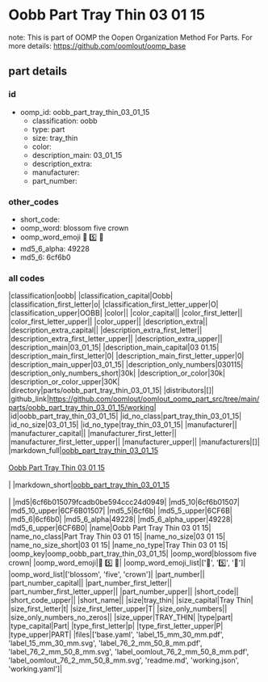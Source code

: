 # Oobb Part Tray Thin 03 01 15  

note: This is part of OOMP the Oopen Organization Method For Parts. For more details: https://github.com/oomlout/oomp_base

##  part details





### id
* oomp_id: oobb_part_tray_thin_03_01_15
  * classification: oobb
  * type: part
  * size: tray_thin
  * color: 
  * description_main: 03_01_15
  * description_extra: 
  * manufacturer: 
  * part_number: 

### other_codes
* short_code: 
* oomp_word: blossom five crown
* oomp_word_emoji :blossom: :five: :crown:
* md5_6_alpha: 49228
* md5_6: 6cf6b0

### all codes 
|classification|oobb|
|classification_capital|Oobb|
|classification_first_letter|o|
|classification_first_letter_upper|O|
|classification_upper|OOBB|
|color||
|color_capital||
|color_first_letter||
|color_first_letter_upper||
|color_upper||
|description_extra||
|description_extra_capital||
|description_extra_first_letter||
|description_extra_first_letter_upper||
|description_extra_upper||
|description_main|03_01_15|
|description_main_capital|03 01.15|
|description_main_first_letter|0|
|description_main_first_letter_upper|0|
|description_main_upper|03_01_15|
|description_only_numbers|030115|
|description_only_numbers_short|30k|
|description_or_color|30k|
|description_or_color_upper|30K|
|directory|parts/oobb_part_tray_thin_03_01_15|
|distributors|[]|
|github_link|https://github.com/oomlout/oomlout_oomp_part_src/tree/main/parts/oobb_part_tray_thin_03_01_15/working|
|id|oobb_part_tray_thin_03_01_15|
|id_no_class|part_tray_thin_03_01_15|
|id_no_size|03_01_15|
|id_no_type|tray_thin_03_01_15|
|manufacturer||
|manufacturer_capital||
|manufacturer_first_letter||
|manufacturer_first_letter_upper||
|manufacturer_upper||
|manufacturers|[]|
|markdown_full|[oobb_part_tray_thin_03_01_15](https://github.com/oomlout/oomlout_oomp_part_src/tree/main/parts/oobb_part_tray_thin_03_01_15/working)<br>[](https://github.com/oomlout/oomlout_oomp_part_src/tree/main/parts/oobb_part_tray_thin_03_01_15/working)<br>[Oobb Part Tray Thin 03 01 15](https://github.com/oomlout/oomlout_oomp_part_src/tree/main/parts/oobb_part_tray_thin_03_01_15/working)<br><br>|
|markdown_short|[oobb_part_tray_thin_03_01_15](https://github.com/oomlout/oomlout_oomp_part_src/tree/main/parts/oobb_part_tray_thin_03_01_15/working)<br><br>|
|md5|6cf6b015079fcadb0be594ccc24d0949|
|md5_10|6cf6b01507|
|md5_10_upper|6CF6B01507|
|md5_5|6cf6b|
|md5_5_upper|6CF6B|
|md5_6|6cf6b0|
|md5_6_alpha|49228|
|md5_6_alpha_upper|49228|
|md5_6_upper|6CF6B0|
|name|Oobb Part Tray Thin 03 01 15|
|name_no_class|Part Tray Thin 03 01 15|
|name_no_size|03 01 15|
|name_no_size_short|03 01 15|
|name_no_type|Tray Thin 03 01 15|
|oomp_key|oomp_oobb_part_tray_thin_03_01_15|
|oomp_word|blossom five crown|
|oomp_word_emoji|:blossom: :five: :crown:|
|oomp_word_emoji_list|[':blossom:', ':five:', ':crown:']|
|oomp_word_list|['blossom', 'five', 'crown']|
|part_number||
|part_number_capital||
|part_number_first_letter||
|part_number_first_letter_upper||
|part_number_upper||
|short_code||
|short_code_upper||
|short_name||
|size|tray_thin|
|size_capital|Tray Thin|
|size_first_letter|t|
|size_first_letter_upper|T|
|size_only_numbers||
|size_only_numbers_no_zeros||
|size_upper|TRAY_THIN|
|type|part|
|type_capital|Part|
|type_first_letter|p|
|type_first_letter_upper|P|
|type_upper|PART|
|files|['base.yaml', 'label_15_mm_30_mm.pdf', 'label_15_mm_30_mm.svg', 'label_76_2_mm_50_8_mm.pdf', 'label_76_2_mm_50_8_mm.svg', 'label_oomlout_76_2_mm_50_8_mm.pdf', 'label_oomlout_76_2_mm_50_8_mm.svg', 'readme.md', 'working.json', 'working.yaml']|
